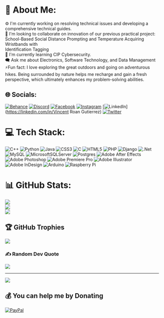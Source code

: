 # 💫 About Me:
⚙️ I'm currently working on resolving technical issues and developing a comprehensive technical guides.<br>👯 I'm looking to collaborate on innovation of our previous practical project: School-Based Social Distance Prompting and Temperature Acquiring Wristbands with<br>Identification Tagging<br>🌱 I'm currently learning CIP Cybersecurity.<br>🗨️ Ask me about Electronics, Software Technology, and Data Management<br>⚡Fun fact: I love exploring the great outdoors and going on adventurous hikes. Being surrounded by nature helps me recharge and gain a fresh perspective, which ultimately enhances my problem-solving abilities.


## 🌐 Socials:
[![Behance](https://img.shields.io/badge/Behance-1769ff?logo=behance&logoColor=white)](https://behance.net/vincentroan) [![Discord](https://img.shields.io/badge/Discord-%237289DA.svg?logo=discord&logoColor=white)](https://discord.gg/zeal.io) [![Facebook](https://img.shields.io/badge/Facebook-%231877F2.svg?logo=Facebook&logoColor=white)](https://facebook.com/zero1Gutierrez) [![Instagram](https://img.shields.io/badge/Instagram-%23E4405F.svg?logo=Instagram&logoColor=white)](https://instagram.com/vincentroan) [![LinkedIn](https://img.shields.io/badge/LinkedIn-%230077B5.svg?logo=linkedin&logoColor=white)](https://linkedin.com/in/Vincent Roan Gutierrez) [![Twitter](https://img.shields.io/badge/Twitter-%231DA1F2.svg?logo=Twitter&logoColor=white)](https://twitter.com/vroangutierrez) 

# 💻 Tech Stack:
![C++](https://img.shields.io/badge/c++-%2300599C.svg?style=for-the-badge&logo=c%2B%2B&logoColor=white) ![Python](https://img.shields.io/badge/python-3670A0?style=for-the-badge&logo=python&logoColor=ffdd54) ![Java](https://img.shields.io/badge/java-%23ED8B00.svg?style=for-the-badge&logo=java&logoColor=white) ![CSS3](https://img.shields.io/badge/css3-%231572B6.svg?style=for-the-badge&logo=css3&logoColor=white) ![C](https://img.shields.io/badge/c-%2300599C.svg?style=for-the-badge&logo=c&logoColor=white) ![HTML5](https://img.shields.io/badge/html5-%23E34F26.svg?style=for-the-badge&logo=html5&logoColor=white) ![PHP](https://img.shields.io/badge/php-%23777BB4.svg?style=for-the-badge&logo=php&logoColor=white) ![Django](https://img.shields.io/badge/django-%23092E20.svg?style=for-the-badge&logo=django&logoColor=white) ![.Net](https://img.shields.io/badge/.NET-5C2D91?style=for-the-badge&logo=.net&logoColor=white) ![MySQL](https://img.shields.io/badge/mysql-%2300f.svg?style=for-the-badge&logo=mysql&logoColor=white) ![MicrosoftSQLServer](https://img.shields.io/badge/Microsoft%20SQL%20Sever-CC2927?style=for-the-badge&logo=microsoft%20sql%20server&logoColor=white) ![Postgres](https://img.shields.io/badge/postgres-%23316192.svg?style=for-the-badge&logo=postgresql&logoColor=white) ![Adobe After Effects](https://img.shields.io/badge/Adobe%20After%20Effects-9999FF.svg?style=for-the-badge&logo=Adobe%20After%20Effects&logoColor=white) ![Adobe Photoshop](https://img.shields.io/badge/adobephotoshop-%2331A8FF.svg?style=for-the-badge&logo=adobephotoshop&logoColor=white) ![Adobe Premiere Pro](https://img.shields.io/badge/Adobe%20Premiere%20Pro-9999FF.svg?style=for-the-badge&logo=Adobe%20Premiere%20Pro&logoColor=white) ![Adobe Illustrator](https://img.shields.io/badge/adobeillustrator-%23FF9A00.svg?style=for-the-badge&logo=adobeillustrator&logoColor=white) ![Adobe InDesign](https://img.shields.io/badge/Adobe%20InDesign-49021F?style=for-the-badge&logo=adobeindesign&logoColor=white) ![Arduino](https://img.shields.io/badge/-Arduino-00979D?style=for-the-badge&logo=Arduino&logoColor=white) ![Raspberry Pi](https://img.shields.io/badge/-RaspberryPi-C51A4A?style=for-the-badge&logo=Raspberry-Pi)
# 📊 GitHub Stats:
![](https://github-readme-stats.vercel.app/api?username=vincentroan&theme=dark&hide_border=false&include_all_commits=false&count_private=false)<br/>
![](https://github-readme-streak-stats.herokuapp.com/?user=vincentroan&theme=dark&hide_border=false)<br/>
![](https://github-readme-stats.vercel.app/api/top-langs/?username=vincentroan&theme=dark&hide_border=false&include_all_commits=false&count_private=false&layout=compact)

## 🏆 GitHub Trophies
![](https://github-profile-trophy.vercel.app/?username=vincentroan&theme=radical&no-frame=false&no-bg=true&margin-w=4)

### ✍️ Random Dev Quote
![](https://quotes-github-readme.vercel.app/api?type=horizontal&theme=dark)

---
[![](https://visitcount.itsvg.in/api?id=vincentroan&icon=1&color=0)](https://visitcount.itsvg.in)

  ## 💰 You can help me by Donating
  [![PayPal](https://img.shields.io/badge/PayPal-00457C?style=for-the-badge&logo=paypal&logoColor=white)](https://paypal.me/vinceroan) 

  
<!-- Proudly created with GPRM ( https://gprm.itsvg.in ) -->
